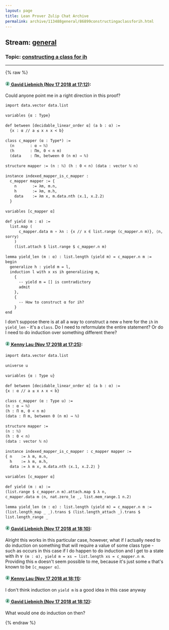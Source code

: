 ```yaml
---
layout: page
title: Lean Prover Zulip Chat Archive 
permalink: archive/113488general/86899constructingaclassforih.html
---
```


## Stream: [general](index.html)
### Topic: [constructing a class for ih](86899constructingaclassforih.html)

---


{% raw %}
#### [![Click to go to Zulip](../../assets/img/zulip2.png) Gavid Liebnich (Nov 17 2018 at 17:12)](https://leanprover.zulipchat.com/#narrow/stream/113488-general/topic/constructing%20a%20class%20for%20ih/near/147882679):
Could anyone point me in a right direction in this proof?
```lean
import data.vector data.list

variables {α : Type}

def between [decidable_linear_order α] (a b : α) :=
  {x : α // a ≤ x ∧ x < b}

class c_mapper (α : Type*) :=
  (n       : α → ℕ)
  (h       : Πm, 0 < n m)
  (data    : Πm, between 0 (n m) → ℕ)

structure mapper := (n : ℕ) (h : 0 < n) (data : vector ℕ n)

instance indexed_mapper_is_c_mapper :
  c_mapper mapper := {
    n       := λm, m.n,
    h       := λm, m.h,
    data    := λm x, m.data.nth ⟨x.1, x.2.2⟩
  }

variables [c_mapper α]

def yield (m : α) :=
  list.map (
      c_mapper.data m ∘ λn : {x // x ∈ list.range (c_mapper.n m)}, ⟨n, sorry⟩
    )
    (list.attach $ list.range $ c_mapper.n m)

lemma yield_len (m : α) : list.length (yield m) = c_mapper.n m :=
begin
  generalize h : yield m = l,
  induction l with x xs ih generalizing m,
    {
      -- yield m = [] is contradictory
      admit
    },
    {
      -- How to construct α for ih?
    }
end
```
I don't suppose there is at all a way to construct a new `α` here for the `ih` in `yield_len`  - it's a `class`. Do I need to reformulate the entire statement? Or do I need to do induction over something different there?

#### [![Click to go to Zulip](../../assets/img/zulip2.png) Kenny Lau (Nov 17 2018 at 17:25)](https://leanprover.zulipchat.com/#narrow/stream/113488-general/topic/constructing%20a%20class%20for%20ih/near/147883055):
```lean
import data.vector data.list

universe u

variables {α : Type u}

def between [decidable_linear_order α] (a b : α) :=
{x : α // a ≤ x ∧ x < b}

class c_mapper (α : Type u) :=
(n : α → ℕ)
(h : Π m, 0 < n m)
(data : Π m, between 0 (n m) → ℕ)

structure mapper :=
(n : ℕ)
(h : 0 < n)
(data : vector ℕ n)

instance indexed_mapper_is_c_mapper : c_mapper mapper :=
{ n    := λ m, m.n,
  h    := λ m, m.h,
  data := λ m x, m.data.nth ⟨x.1, x.2.2⟩ }

variables [c_mapper α]

def yield (m : α) :=
(list.range $ c_mapper.n m).attach.map $ λ n,
c_mapper.data m ⟨n, nat.zero_le _, list.mem_range.1 n.2⟩

lemma yield_len (m : α) : list.length (yield m) = c_mapper.n m :=
(list.length_map _ _).trans $ (list.length_attach _).trans $ list.length_range _
```

#### [![Click to go to Zulip](../../assets/img/zulip2.png) Gavid Liebnich (Nov 17 2018 at 18:10)](https://leanprover.zulipchat.com/#narrow/stream/113488-general/topic/constructing%20a%20class%20for%20ih/near/147884558):
Alright this works in this particular case, however, what if I actually need to do induction on something that will require a value of some class type - such as occurs in this case if I do happen to do induction and I get to a state with ih `∀ (m : α), yield m = xs → list.length xs = c_mapper.n m`. Providing this `m` doesn't seem possible to me, because it's just some `α` that's known to be `[c_mapper α]`.

#### [![Click to go to Zulip](../../assets/img/zulip2.png) Kenny Lau (Nov 17 2018 at 18:11)](https://leanprover.zulipchat.com/#narrow/stream/113488-general/topic/constructing%20a%20class%20for%20ih/near/147884574):
I don't think induction on `yield m` is a good idea in this case anyway

#### [![Click to go to Zulip](../../assets/img/zulip2.png) Gavid Liebnich (Nov 17 2018 at 18:12)](https://leanprover.zulipchat.com/#narrow/stream/113488-general/topic/constructing%20a%20class%20for%20ih/near/147884616):
What would one do induction on then?


{% endraw %}
